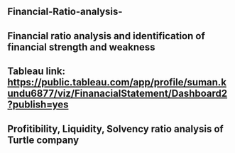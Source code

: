 ## Financial-Ratio-analysis-
## Financial ratio analysis and identification of financial strength and weakness 
## Tableau link: https://public.tableau.com/app/profile/suman.kundu6877/viz/FinanacialStatement/Dashboard2?publish=yes
## Profitibility, Liquidity, Solvency ratio analysis of Turtle company
